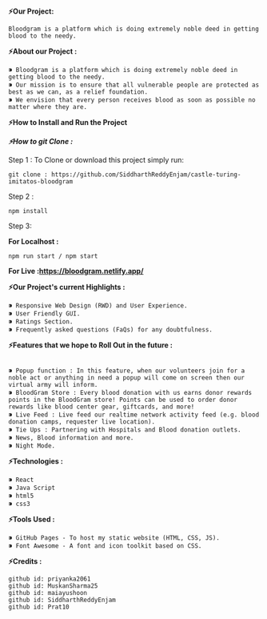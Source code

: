 
**⚡️Our Project:** 

 ```
 Bloodgram is a platform which is doing extremely noble deed in getting blood to the needy. 
 ```

**⚡️About our Project :**

 ```
⁍ Bloodgram is a platform which is doing extremely noble deed in getting blood to the needy.
⁍ Our mission is to ensure that all vulnerable people are protected as best as we can, as a relief foundation.
⁍ We envision that every person receives blood as soon as possible no matter where they are.
 ```


**⚡️How to Install and Run the Project**

***⚡️How to git Clone :***

Step 1 : To Clone or download this project simply run:

 ```
 git clone : https://github.com/SiddharthReddyEnjam/castle-turing-imitatos-bloodgram 
 ```

Step 2 :

 ```
npm install
```

Step 3: 

**For Localhost :**

 ```
 npm run start / npm start
 ```
 **For Live :https://bloodgram.netlify.app/**

**⚡️Our Project's current Highlights :**
 ```
⁍ Responsive Web Design (RWD) and User Experience.
⁍ User Friendly GUI.
⁍ Ratings Section.
⁍ Frequently asked questions (FaQs) for any doubtfulness.
 ```

**⚡️Features that we hope to Roll Out in the future :**
 ```

⁍ Popup function : In this feature, when our volunteers join for a noble act or anything in need a popup will come on screen then our virtual army will inform.
⁍ BloodGram Store : Every blood donation with us earns donor rewards points in the BloodGram store! Points can be used to order donor rewards like blood center gear, giftcards, and more!
⁍ Live Feed : Live feed our realtime network activity feed (e.g. blood donation camps, requester live location).
⁍ Tie Ups : Partnering with Hospitals and Blood donation outlets.
⁍ News, Blood information and more.
⁍ Night Mode.
 ```

**⚡️Technologies :**

 ```
⁍ React
⁍ Java Script
⁍ html5
⁍ css3
 ```

**⚡️Tools Used :**
 ```
⁍ GitHub Pages - To host my static website (HTML, CSS, JS).
⁍ Font Awesome - A font and icon toolkit based on CSS.
 ```

**⚡️Credits :**
 ```
github id: priyanka2061
github id: MuskanSharma25
github id: maiayushoon
github id: SiddharthReddyEnjam
github id: Prat10
 ```
